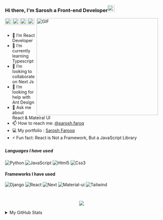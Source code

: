 ### Hi there, I'm Sarosh a Front-end Developer<img src="https://media.giphy.com/media/hvRJCLFzcasrR4ia7z/giphy.gif" width="23px"/>

<a href="https://www.linkedin.com/in/sarosh-farooq/">
  <img align="left" alt="Pawan's Linkedin" width="22px" src="https://cdn.jsdelivr.net/npm/simple-icons@v3/icons/linkedin.svg" />
</a>
<a href="https://github.com/sarosh-farooq">
  <img align="left" alt="Pawan's Github" width="22px" src="https://cdn.jsdelivr.net/npm/simple-icons@v3/icons/github.svg" />
</a>

<a href="https://www.instagram.com/sarosh.faroq">
  <img align="left" alt="Pawan's Instagram" width="22px" src="https://cdn.jsdelivr.net/npm/simple-icons@v3/icons/instagram.svg" />
</a>
<a href="https://www.facebook.com/sarosh.farooq.9">
  <img align="left" alt="Pawan's Facebook" width="22px" src="https://cdn.jsdelivr.net/npm/simple-icons@v3/icons/facebook.svg" />
</a>


<img align="right" alt="GIF" src="https://github.com/abhisheknaiidu/abhisheknaiidu/blob/master/code.gif?raw=true" width="400" height="320" />

<br/>
<br/>


  

- 🔭 I’m React Developer
- 🌱 I’m currently learning Typescript
- 👯 I’m looking to collaborate on Next Js
- 🤔 I’m looking for help with Ant Design
- 💬 Ask me about React & Mateiral UI
- 📫 How to reach me: [@sarosh.faroq](mailto:sarosh.faroq@gmail.com)
- 💻 My portfolio : [Sarosh Farooq](https://saroshfarooq.netlify.app/)
- ⚡ Fun fact: React is Not a Framework, But a JavaScript Library


##### Languages I have used
![Python](https://img.shields.io/badge/-Python-000000?style=flat&logo=python)
![JavaScript](https://img.shields.io/badge/-Javascript-000000?style=flat&logo=JavaScript)
![Html5](https://img.shields.io/badge/-Html5-000000?style=flat&logo=html5)
![Css3](https://img.shields.io/badge/-Css3-000000?style=flat&logo=css3)


#### Frameworks I have used
![Django](https://img.shields.io/badge/-Django-000000?style=flat&logo=django)
![React](https://img.shields.io/badge/-React-000000?style=flat&logo=React)
![Next](https://img.shields.io/badge/-Next.js-000000?style=flat&logo=Next.js)
![Material-ui](https://img.shields.io/badge/Material%20UI-v5.8.6-yellow)
![Tailwind](https://img.shields.io/badge/Tarilwind-v3.1.6-yellow)

<br>
<p align="center">
<img src="https://github-readme-stats.vercel.app/api/top-langs/?username=sarosh-farooq&hide_langs_below=1&layout=compact&theme=dark">
</p>
<details>
  <summary>My GitHub Stats</summary> 
<p align="center">
<img src="https://github-readme-stats.vercel.app/api?username=sarosh-farooq&show_icons=true&theme=dark">
</p>
</details>
